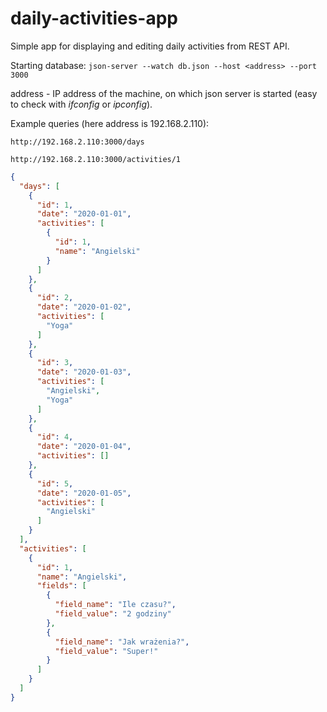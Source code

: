 # daily-activities-app
Simple app for displaying and editing daily activities from REST API.

Starting database: `json-server --watch db.json --host <address> --port 3000`

address - IP address of the machine, on which json server is started (easy to check with *ifconfig* or *ipconfig*).

Example queries (here address is 192.168.2.110):

`http://192.168.2.110:3000/days`

`http://192.168.2.110:3000/activities/1`

```json
{
  "days": [
    {
      "id": 1,
      "date": "2020-01-01",
      "activities": [
        {
          "id": 1,
          "name": "Angielski"
        }
      ]
    },
    {
      "id": 2,
      "date": "2020-01-02",
      "activities": [
        "Yoga"
      ]
    },
    {
      "id": 3,
      "date": "2020-01-03",
      "activities": [
        "Angielski",
        "Yoga"
      ]
    },
    {
      "id": 4,
      "date": "2020-01-04",
      "activities": []
    },
    {
      "id": 5,
      "date": "2020-01-05",
      "activities": [
        "Angielski"
      ]
    }
  ],
  "activities": [
    {
      "id": 1,
      "name": "Angielski",
      "fields": [
        {
          "field_name": "Ile czasu?",
          "field_value": "2 godziny"
        },
        {
          "field_name": "Jak wrażenia?",
          "field_value": "Super!"
        }
      ]
    }
  ]
}
```
